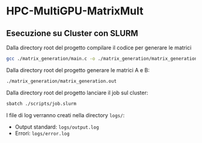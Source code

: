 # HPC-MultiGPU-MatrixMult

## Esecuzione su Cluster con SLURM

Dalla directory root del progetto compilare il codice per generare le matrici

```bash
gcc ./matrix_generation/main.c -o ./matrix_generation/matrix_generation.out
```

Dalla directory root del progetto generare le matrici A e B:

```bash
./matrix_generation/matrix_generation.out
```

Dalla directory root del progetto lanciare il job sul cluster:

```bash
sbatch ./scripts/job.slurm
```

I file di log verranno creati nella directory `logs/`:
-   Output standard: `logs/output.log`
-   Errori: `logs/error.log`